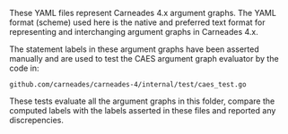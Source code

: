 These YAML files represent Carneades 4.x argument graphs.
The YAML format (scheme) used here is the native and preferred 
text format for representing and interchanging argument 
graphs in Carneades 4.x.

The statement labels in these argument graphs have been asserted
manually and are used to test the CAES argument graph evaluator by 
the code in:

    github.com/carneades/carneades-4/internal/test/caes_test.go

These tests evaluate all the argument graphs in this folder, 
compare the computed labels with the labels asserted in these 
files and reported any discrepencies. 




